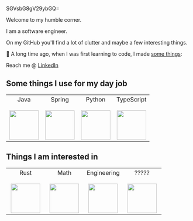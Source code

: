 SGVsbG8gV29ybGQ=

Welcome to my humble corner. 

I am a software engineer.

On my GitHub you'll find a lot of clutter and maybe a few interesting things. 

🔭 A long time ago, when I was first learning to code, I made [some things](https://www.geraldryan.dev):

Reach me @ [LinkedIn](https://www.linkedin.com/in/gerald-ryan-0007/)




## Some things I use for my day job
<table>
    <tbody>
        <tr valign="top">
            <td width="25%" align="center">
                <span>Java</span><br><br>
                <img height="80px" src="https://cdn.svgporn.com/logos/java.svg">
            </td>
            <td width="25%" align="center">
                <span>Spring</span><br><br>
                <img height="80px" src="https://cdn.svgporn.com/logos/spring-icon.svg">
            </td>
            <td width="25%" align="center">
                <span>Python</span><br><br>
                <img height="80px" src="https://cdn.svgporn.com/logos/python.svg">
            </td>
            <td width="25%" align="center">
                <span>TypeScript</span><br><br>
                <img height="80px" src="https://cdn.svgporn.com/logos/typescript-icon.svg">
            </td>
    </tbody>
</table>

## Things I am interested in
<table>
    <tbody>
        <tr valign="top">
            <td width="25%" align="center">
                <span>Rust</span><br><br>
                <img height="80px" src="https://cdn.svgporn.com/logos/rust.svg">
            </td>
            <td width="25%" align="center">
                <span>Math</span><br><br>
                <img height="80px" src="https://wikimedia.org/api/rest_v1/media/math/render/svg/ca8126a83854341d5bf75e907ee4e12b9d4aeb20">
            </td>
            <td width="25%" align="center">
                <span>Engineering</span><br><br>
                <img height="80px" src="https://upload.wikimedia.org/wikipedia/commons/2/29/Anchor_escapement_animation_217x328px.gif">
            </td>
            <td width="25%" align="center">
                <span>?????</span><br><br>
                <img height="80px" src="https://static.vecteezy.com/system/resources/previews/000/258/929/original/vector-beautiful-dark-green-texture-background.jpg">
            </td>
    </tbody>
</table>

   








  

<!--
**GeraldRyan/GeraldRyan** is a ✨ _special_ ✨ repository because its `README.md` (this file) appears on your GitHub profile.
- 🤔 I’m looking for help with ...
- 💬 Ask me about ...

- ⚡ Fun fact: ...
-->
